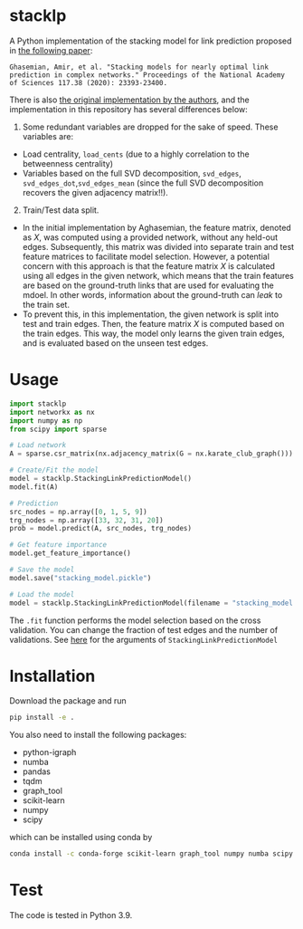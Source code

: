 # stacklp

A Python implementation of the stacking model for link prediction proposed in [the following paper](https://www.pnas.org/doi/abs/10.1073/pnas.1914950117):
```
Ghasemian, Amir, et al. "Stacking models for nearly optimal link prediction in complex networks." Proceedings of the National Academy of Sciences 117.38 (2020): 23393-23400.
```

There is also [the original implementation by the authors](https://github.com/Aghasemian/OptimalLinkPrediction), and the implementation in this repository has several differences below:

1. Some redundant variables are dropped for the sake of speed. These variables are:
  - Load centrality, `load_cents` (due to a highly correlation to the betweenness centrality)
  - Variables based on the full SVD decomposition, `svd_edges`, `svd_edges_dot`,`svd_edges_mean` (since the full SVD decomposition recovers the given adjacency matrix!!).
2. Train/Test data split.
  - In the initial implementation by Aghasemian, the feature matrix, denoted as $X$, was computed using a provided network, without any held-out edges. Subsequently, this matrix was divided into separate train and test feature matrices to facilitate model selection. However, a potential concern with this approach is that the feature matrix $X$ is calculated using all edges in the given network, which means that the train features are based on the ground-truth links that are used for evaluating the mdoel. In other words, information about the ground-truth can *leak* to the train set.
  - To prevent this, in this implementation, the given network is split into test and train edges. Then, the feature matrix $X$ is computed based on the train edges. This way, the model only learns the given train edges, and is evaluated based on the unseen test edges.

# Usage

```python
import stacklp
import networkx as nx
import numpy as np
from scipy import sparse

# Load network
A = sparse.csr_matrix(nx.adjacency_matrix(G = nx.karate_club_graph()))

# Create/Fit the model
model = stacklp.StackingLinkPredictionModel()
model.fit(A)

# Prediction
src_nodes = np.array([0, 1, 5, 9])
trg_nodes = np.array([33, 32, 31, 20])
prob = model.predict(A, src_nodes, trg_nodes)

# Get feature importance
model.get_feature_importance()

# Save the model 
model.save("stacking_model.pickle")

# Load the model 
model = stacklp.StackingLinkPredictionModel(filename = "stacking_model.pickle")
```

The `.fit` function performs the model selection based on the cross validation. You can change the fraction of test edges and the number of validations. See [here](./stacklp/stacking_model.py) for the arguments of `StackingLinkPredictionModel`

# Installation

Download the package and run 
```bash
pip install -e .
```

You also need to install the following packages:
- python-igraph
- numba
- pandas
- tqdm
- graph_tool
- scikit-learn
- numpy
- scipy

which can be installed using conda by
```bash
conda install -c conda-forge scikit-learn graph_tool numpy numba scipy pandas tqdm -y
```

# Test
The code is tested in Python 3.9. 
